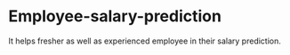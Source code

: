 # Employee-salary-prediction
It helps fresher as well as experienced employee in their salary prediction.
